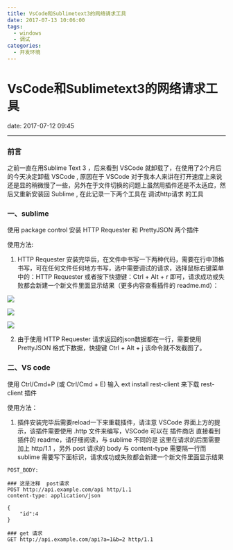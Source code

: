 ```yaml
---
title: VsCode和Sublimetext3的网络请求工具
date: 2017-07-13 10:06:00
tags:
  - windows
  - 调试
categories:
  - 开发环境
---
```

# VsCode和Sublimetext3的网络请求工具

date: 2017-07-12 09:45

* * * * *

### 前言

之前一直在用Sublime Text 3 ，后来看到 VSCode 就卸载了，在使用了2个月后的今天决定卸载 VSCode , 原因在于 VSCode 对于我本人来讲在打开速度上来说还是显的稍微慢了一些，另外在于文件切换的问题上虽然用插件还是不太适应，然后又重新安装回 Sublime , 在此记录一下两个工具在 调试http请求 的工具

### 一、sublime

使用 package control 安装 HTTP Requester 和 PrettyJSON 两个插件

使用方法:

1. HTTP Requester 安装完毕后，在文件中书写一下两种代码，需要在行中顶格书写，可在任何文件任何地方书写，选中需要调试的请求，选择鼠标右键菜单中的：HTTP Requester 或者按下快捷键：Ctrl + Alt + r 即可，请求成功或失败都会新建一个新文件里面显示结果（更多内容查看插件的 readme.md）：

![](http://sunlianlong.top/assets/iamges/2017-7-12/0712101308.png)

![](http://sunlianlong.top/assets/iamges/2017-7-12/0712101730.png)

![](http://sunlianlong.top/assets/iamges/2017-7-12/0712101931.png)

2. 由于使用 HTTP Requester 请求返回的json数据都在一行，需要使用 PrettyJSON 格式下数据，快捷键 Ctrl + Alt + j 该命令就不发截图了。

### 二、VS code

使用 Ctrl/Cmd+P (或 Ctrl/Cmd + E) 输入 ext install rest-client 来下载 rest-client 插件

使用方法：

1. 插件安装完毕后需要reload一下来重载插件，请注意 VSCode 界面上方的提示，该插件需要使用 .http 文件来编写，VSCode 可以在 插件商店 直接看到 插件的 readme，请仔细阅读，与 sublime 不同的是 这里在请求的后面需要加上 http/1.1 ，另外 post 请求的 body 与 content-type 需要隔一行而 sublime 需要写下面标识，请求成功或失败都会新建一个新文件里面显示结果
```
POST_BODY:
```

```
### 这是注释  post请求
POST http://api.example.com/api http/1.1
content-type: application/json

{
    "id":4
}

### get 请求
GET http://api.example.com/api?a=1&b=2 http/1.1
```